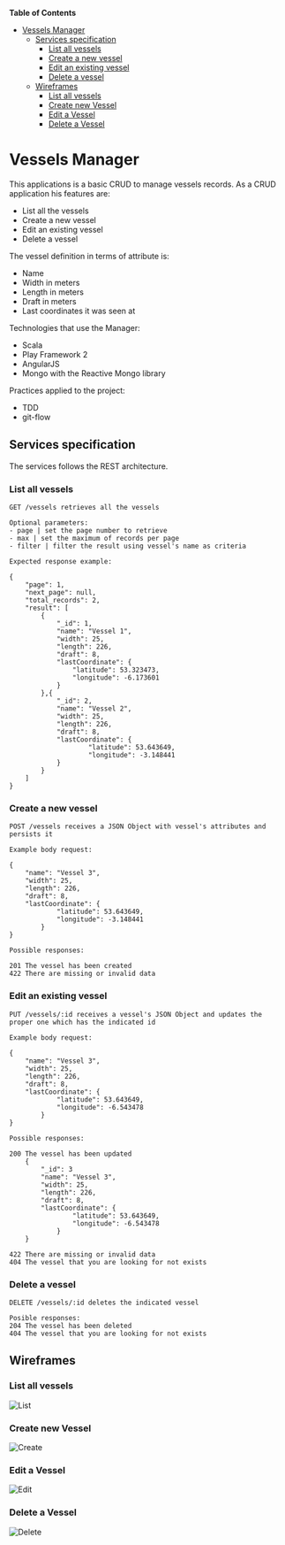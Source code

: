 
**Table of Contents** 

- [Vessels Manager](#vessels-manager)
  - [Services specification](#services-specification)
    - [List all vessels](#list-all-vessels)
    - [Create a new vessel](#create-a-new-vessel)
    - [Edit an existing vessel](#edit-an-existing-vessel)
    - [Delete a vessel](#delete-a-vessel)
  - [Wireframes](#wireframes)
    - [List all vessels](#list-all-vessels-1)
    - [Create new Vessel](#create-new-vessel)
    - [Edit a Vessel](#edit-a-vessel)
    - [Delete a Vessel](#delete-a-vessel)



# Vessels Manager

This applications is a basic CRUD to manage vessels records. As a CRUD application his features are:

* List all the vessels
* Create a new vessel
* Edit an existing vessel
* Delete a vessel

The vessel definition in terms of attribute is:

* Name
* Width in meters
* Length in meters
* Draft in meters
* Last coordinates it was seen at

Technologies that use the Manager:

* Scala
* Play Framework 2
* AngularJS
* Mongo with the Reactive Mongo library

Practices applied to the project:

* TDD
* git-flow

## Services specification

The services follows the REST architecture.

### List all vessels
```
GET /vessels retrieves all the vessels

Optional parameters:
- page | set the page number to retrieve
- max | set the maximum of records per page
- filter | filter the result using vessel's name as criteria

Expected response example:

{
	"page": 1,
	"next_page": null,
	"total_records": 2,
	"result": [
		{
			"_id": 1,
			"name": "Vessel 1",
			"width": 25,
			"length": 226,
			"draft": 8,
			"lastCoordinate": {
				"latitude": 53.323473,
				"longitude": -6.173601
			}
		},{
            "_id": 2,
            "name": "Vessel 2",
            "width": 25,
            "length": 226,
            "draft": 8,
            "lastCoordinate": {
                    "latitude": 53.643649,
                    "longitude": -3.148441
            }
        }
	]
}
```
### Create a new vessel
```
POST /vessels receives a JSON Object with vessel's attributes and persists it

Example body request:

{
	"name": "Vessel 3",
	"width": 25,
	"length": 226,
	"draft": 8,
	"lastCoordinate": {
        	"latitude": 53.643649,
            "longitude": -3.148441
        }
}

Possible responses:

201 The vessel has been created
422 There are missing or invalid data
```

### Edit an existing vessel
```
PUT /vessels/:id receives a vessel's JSON Object and updates the proper one which has the indicated id

Example body request:

{
    "name": "Vessel 3",
    "width": 25,
    "length": 226,
    "draft": 8,
    "lastCoordinate": {
            "latitude": 53.643649,
            "longitude": -6.543478
        }
}

Possible responses:

200 The vessel has been updated
    {
        "_id": 3
        "name": "Vessel 3",
        "width": 25,
        "length": 226,
        "draft": 8,
        "lastCoordinate": {
                "latitude": 53.643649,
                "longitude": -6.543478
            }
    }

422 There are missing or invalid data
404 The vessel that you are looking for not exists
```

### Delete a vessel
```
DELETE /vessels/:id deletes the indicated vessel

Posible responses:
204 The vessel has been deleted
404 The vessel that you are looking for not exists
```

## Wireframes
### List all vessels
![List](https://dl.dropboxusercontent.com/u/228377/manager/list-vessel.png)

### Create new Vessel
![Create](https://dl.dropboxusercontent.com/u/228377/manager/create-vessel.png)

### Edit a Vessel
![Edit](https://dl.dropboxusercontent.com/u/228377/manager/edit-vessel.png)

### Delete a Vessel
![Delete](https://dl.dropboxusercontent.com/u/228377/manager/delete-vessel.png)

